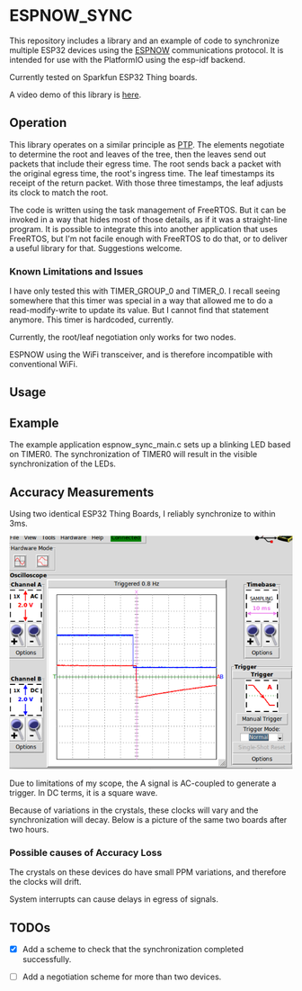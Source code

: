 # ESPNOW_SYNC

This repository includes a library and an example of code to synchronize multiple ESP32 
devices using the [ESPNOW](https://www.espressif.com/en/products/software/esp-now/overview)
communications protocol. It is intended for use with the PlatformIO using the esp-idf backend.

Currently tested on Sparkfun ESP32 Thing boards.

A video demo of this library is [here](https://youtu.be/j6uvJLLgQaY).

## Operation

This library operates on a similar principle as 
[PTP](https://en.wikipedia.org/wiki/Precision_Time_Protocol). The elements negotiate to determine
the root and leaves of the tree, then the leaves send out packets that include their egress time.
The root sends back a packet with the original egress time, the root's ingress time. The leaf
timestamps its receipt of the return packet. With those three timestamps, the leaf adjusts its
clock to match the root.

The code is written using the task management of FreeRTOS. But it can be invoked in a way that
hides most of those details, as if it was a straight-line program. It is possible to integrate
this into another application that uses FreeRTOS, but I'm not facile enough with FreeRTOS to do that, 
or to deliver a useful library for that. Suggestions welcome.

### Known Limitations and Issues

I have only tested this with TIMER_GROUP_0 and TIMER_0. I recall seeing somewhere that this timer
was special in a way that allowed me to do a read-modify-write to update its value. But I cannot
find that statement anymore. This timer is hardcoded, currently.

Currently, the root/leaf negotiation only works for two nodes.

ESPNOW using the WiFi transceiver, and is therefore incompatible with conventional WiFi. 

## Usage

## Example

The example application espnow_sync_main.c sets up a blinking LED based on TIMER0. The synchronization of TIMER0 will result in the visible synchronization of the LEDs.

## Accuracy Measurements

Using two identical ESP32 Thing Boards, I reliably synchronize to within 3ms.

![Scope Diagram 1](espnow_sync_scope1.png)

Due to limitations of my scope, the A signal is AC-coupled to generate a trigger. In DC terms,
it is a square wave.

Because of variations in the crystals, these clocks will vary and the synchronization
will decay. Below is a picture of the same two boards after two hours.



### Possible causes of Accuracy Loss

The crystals on these devices do have small PPM variations, and therefore the clocks will drift.

System interrupts can cause delays in egress of signals.

## TODOs

- [x] Add a scheme to check that the synchronization completed successfully.
- [ ] Add a negotiation scheme for more than two devices.

